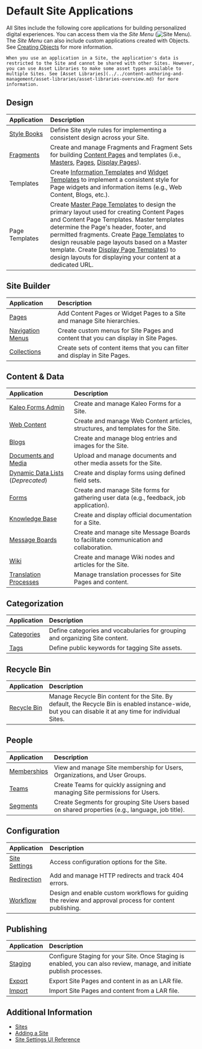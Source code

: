 # Default Site Applications

All Sites include the following core applications for building personalized digital experiences. You can access them via the *Site Menu* (![Site Menu](../../images/icon-product-menu.png)). The *Site Menu* can also include custom applications created with Objects. See [Creating Objects](../../building-applications/objects/creating-and-managing-objects/creating-objects.md) for more information.

```{tip}
When you use an application in a Site, the application's data is restricted to the Site and cannot be shared with other Sites. However, you can use Asset Libraries to make some asset types available to multiple Sites. See [Asset Libraries](../../content-authoring-and-management/asset-libraries/asset-libraries-overview.md) for more information.
```

## Design

| Application | Description |
| :--- | :--- |
| [Style Books](../site-appearance/style-books/using-a-style-book-to-standardize-site-appearance.md) | Define Site style rules for implementing a consistent design across your Site. |
| [Fragments](../creating-pages/page-fragments-and-widgets/using-fragments.md) | Create and manage Fragments and Fragment Sets for building [Content Pages](../creating-pages/using-content-pages.md) and templates (i.e., [Masters](../creating-pages/defining-headers-and-footers/master-page-templates.md), [Pages](../creating-pages/adding-pages/creating-a-page-template.md), [Display Pages](../displaying-content/using-display-page-templates/about-display-page-templates-and-display-pages.md)). |
| Templates | Create [Information Templates](../displaying-content/using-information-templates.md) and [Widget Templates](../creating-pages/using-widget-pages/styling-widgets/creating-a-widget-template.md) to implement a consistent style for Page widgets and information items (e.g., Web Content, Blogs, etc.). |
| Page Templates | Create [Master Page Templates](../creating-pages/defining-headers-and-footers/master-page-templates.md) to design the primary layout used for creating Content Pages and Content Page Templates. Master templates determine the Page's header, footer, and permitted fragments. Create [Page Templates](../creating-pages/adding-pages/creating-a-page-template.md) to design reusable page layouts based on a Master template. Create [Display Page Templates](../displaying-content/using-display-page-templates/about-display-page-templates-and-display-pages.md)) to design layouts for displaying your content at a dedicated URL. |

## Site Builder

| Application | Description |
| :--- | :--- |
| [Pages](../creating-pages.md) | Add Content Pages or Widget Pages to a Site and manage Site hierarchies.  |
| [Navigation Menus](../site-navigation/using-the-navigation-menus-application.md) | Create custom menus for Site Pages and content that you can display in Site Pages.  |
| [Collections](../../content-authoring-and-management/collections-and-collection-pages/about-collections-and-collection-pages.md) | Create sets of content items that you can filter and display in Site Pages. |

## Content & Data

| Application | Description |
| :--- | :--- |
| [Kaleo Forms Admin](../../process-automation/forms/kaleo-forms.md) | Create and manage Kaleo Forms for a Site. |
| [Web Content](../../content-authoring-and-management/web-content.md) | Create and manage Web Content articles, structures, and templates for the Site. |
| [Blogs](../../content-authoring-and-management/blogs.md) | Create and manage blog entries and images for the Site. |
| [Documents and Media](../../content-authoring-and-management/documents-and-media.md) | Upload and manage documents and other media assets for the Site. |
| [Dynamic Data Lists](../../process-automation/forms/dynamic-data-lists.md) (*Deprecated*) | Create and display forms using defined field sets. |
| [Forms](../../process-automation/forms.md) | Create and manage Site forms for gathering user data (e.g., feedback, job application). |
| [Knowledge Base](../../collaboration-and-social/knowledge-base.md) | Create and display official documentation for a Site. |
| [Message Boards](../../collaboration-and-social/message-boards.md) | Create and manage site Message Boards to facilitate communication and collaboration. |
| [Wiki](../../collaboration-and-social/wiki.md) | Create and manage Wiki nodes and articles for the Site. |
| [Translation Processes](../../content-authoring-and-management/translating-pages-and-content.md) | Manage translation processes for Site Pages and content. |

## Categorization

| Application | Description |
| :--- | :--- |
| [Categories](../../content-authoring-and-management/tags-and-categories.md) | Define categories and vocabularies for grouping and organizing Site content. |
| [Tags](../../content-authoring-and-management/tags-and-categories.md) | Define public keywords for tagging Site assets. |

## Recycle Bin

| Application | Description |
| :--- | :--- |
| [Recycle Bin](../../content-authoring-and-management/recycle-bin.md) | Manage Recycle Bin content for the Site. By default, the Recycle Bin is enabled instance-wide, but you can disable it at any time for individual Sites. |

## People

| Application | Description |
| :--- | :--- |
| [Memberships](./site-membership.md) | View and manage Site membership for Users, Organizations, and User Groups. |
| [Teams](./site-membership/creating-teams-for-sites.md) | Create Teams for quickly assigning and managing Site permissions for Users. |
| [Segments](./../personalizing-site-experience/segmentation/creating-and-managing-user-segments.md) | Create Segments for grouping Site Users based on shared properties (e.g., language, job title).  |

## Configuration

| Application | Description |
| :--- | :--- |
| [Site Settings](../site-settings/site-settings-ui-reference.md) | Access configuration options for the Site. |
| [Redirection](../site-settings/managing-site-urls/using-the-redirection-tool.md) | Add and manage HTTP redirects and track 404 errors. |
| [Workflow](../../process-automation/workflow.md) | Design and enable custom workflows for guiding the review and approval process for content publishing. |

## Publishing

| Application | Description |
| :--- | :--- |
| [Staging](../publishing-tools/staging.md) | Configure Staging for your Site. Once Staging is enabled, you can also review, manage, and initiate publish processes. |
| [Export](./exporting-importing-site-pages-and-content.md) | Export Site Pages and content in as an LAR file. |
| [Import](./exporting-importing-site-pages-and-content.md) | Import Site Pages and content from a LAR file. |

## Additional Information

* [Sites](../sites.md)
* [Adding a Site](./adding-a-site.md)
* [Site Settings UI Reference](../site-settings/site-settings-ui-reference.md)
